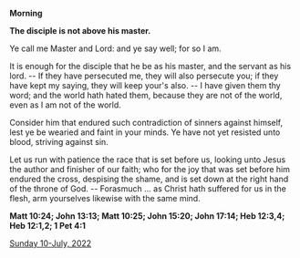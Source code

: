 **Morning**

**The disciple is not above his master.**
 
Ye call me Master and Lord: and ye say well; for so I am.
 
It is enough for the disciple that he be as his master, and the servant as his lord. -- If they have persecuted me, they will also persecute you; if they have kept my saying, they will keep your's also. -- I have given them thy word; and the world hath hated them, because they are not of the world, even as I am not of the world.
 
Consider him that endured such contradiction of sinners against himself, lest ye be wearied and faint in your minds. Ye have not yet resisted unto blood, striving against sin.
 
Let us run with patience the race that is set before us, looking unto Jesus the author and finisher of our faith; who for the joy that was set before him endured the cross, despising the shame, and is set down at the right hand of the throne of God. -- Forasmuch ... as Christ hath suffered for us in the flesh, arm yourselves likewise with the same mind.  

**Matt 10:24; John 13:13; Matt 10:25; John 15:20; John 17:14; Heb 12:3,4; Heb 12:1,2; 1 Pet 4:1**

[Sunday 10-July, 2022](https://t.me/daily_light)
